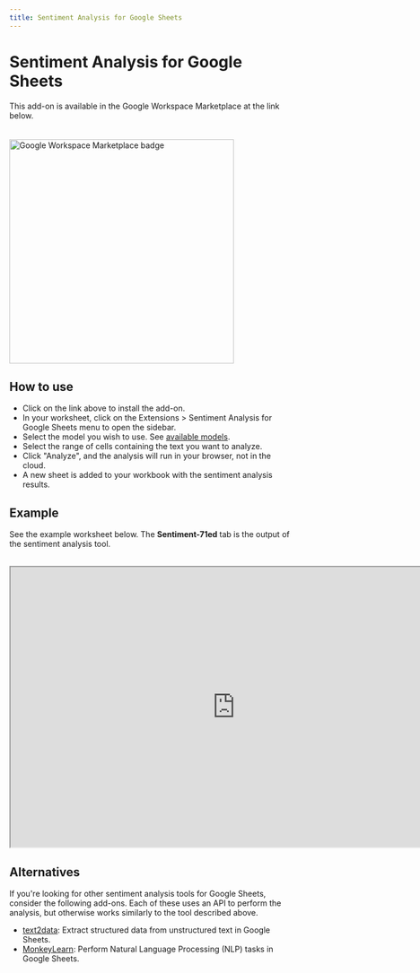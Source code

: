 ```yaml
---
title: Sentiment Analysis for Google Sheets
---
```


# Sentiment Analysis for Google Sheets

This add-on is available in the Google Workspace Marketplace at the link below.

<a href="https://workspace.google.com/marketplace/app/sentiment_analysis_for_google_sheets/320314197906">
    <img 
        alt="Google Workspace Marketplace badge" 
        src="https://workspace.google.com/static/img/marketplace/en/gwmBadge.svg"  
        style="padding-top: 20px; width: 400px;"
    />
</a>

## How to use

- Click on the link above to install the add-on.
- In your worksheet, click on the Extensions > Sentiment Analysis for Google Sheets menu to open the sidebar.
- Select the model you wish to use.  See [available models](/tools/text/sentiment/overview#models).
- Select the range of cells containing the text you want to analyze.
- Click "Analyze", and the analysis will run in your browser, not in the cloud.
- A new sheet is added to your workbook with the sentiment analysis results.

## Example

See the example worksheet below. The **Sentiment-71ed** tab is the output of the sentiment analysis tool.

<br/>

<iframe src="https://docs.google.com/spreadsheets/d/e/2PACX-1vT0kzGqBrCWXAsCgnjlU0q5UCvmKa_0eJ-T2qrJhYzrEDbxuHOfN8YtOMeHSse_TTWmqnqhzsQbyFHg/pubhtml?widget=true&amp;headers=false" width="800" height="500"></iframe>

## Alternatives

If you're looking for other sentiment analysis tools for Google Sheets, consider the following add-ons.  Each of these uses an API to perform the analysis, but otherwise works similarly to the tool described above.

- [text2data](https://workspace.google.com/marketplace/app/%E2%93%A3_text_analytics_text2datacom/645992223827): Extract structured data from unstructured text in Google Sheets.
- [MonkeyLearn](https://workspace.google.com/marketplace/app/text_analysis_by_monkeylearn/76050487453): Perform Natural Language Processing (NLP) tasks in Google Sheets.